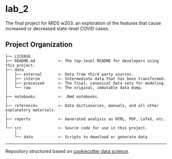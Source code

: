 lab_2
==============================

The final project for MIDS w203: an exploration of the features that cause increased or decreased state-level COVID cases. 

Project Organization
------------

    ├── LICENSE
    ├── README.md          <- The top-level README for developers using this project.
    ├── data
    │   ├── external       <- Data from third party sources.
    │   ├── interim        <- Intermediate data that has been transformed.
    │   ├── processed      <- The final, canonical data sets for modeling.
    │   └── raw            <- The original, immutable data dump.
    |
    ├── notebooks          <- .Rmd notebooks. 
    │
    ├── references         <- Data dictionaries, manuals, and all other explanatory materials.
    │
    ├── reports            <- Generated analysis as HTML, PDF, LaTeX, etc.
    │
    └── src                <- Source code for use in this project.
        │
        └── data           <- Scripts to download or generate data
--------

Repository structured based on [cookiecutter data science](https://drivendata.github.io/cookiecutter-data-science).
